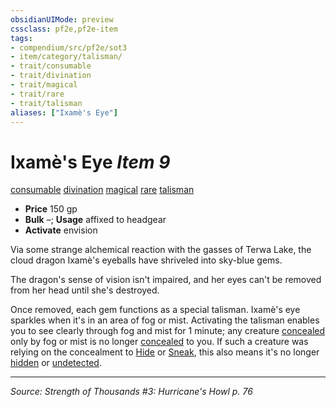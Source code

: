 ```yaml
---
obsidianUIMode: preview
cssclass: pf2e,pf2e-item
tags:
- compendium/src/pf2e/sot3
- item/category/talisman/
- trait/consumable
- trait/divination
- trait/magical
- trait/rare
- trait/talisman
aliases: ["Ixamè's Eye"]
---
```

# Ixamè's Eye *Item 9*  
[consumable](rules/traits/consumable.md "Consumable Item Trait")  [divination](rules/traits/divination.md "Divination School Trait")  [magical](rules/traits/magical.md "Magical Item Trait")  [rare](rules/traits/rare.md "Rare Rarity Trait")  [talisman](rules/traits/talisman.md "Talisman Item Trait")  

- **Price** 150 gp
- **Bulk** –; **Usage** affixed to headgear
- **Activate** envision

Via some strange alchemical reaction with the gasses of Terwa Lake, the cloud dragon Ixamè's eyeballs have shriveled into sky-blue gems.

The dragon's sense of vision isn't impaired, and her eyes can't be removed from her head until she's destroyed.

Once removed, each gem functions as a special talisman. Ixamè's eye sparkles when it's in an area of fog or mist. Activating the talisman enables you to see clearly through fog and mist for 1 minute; any creature [concealed](rules/conditions.md#Concealed) only by fog or mist is no longer [concealed](rules/conditions.md#Concealed) to you. If such a creature was relying on the concealment to [Hide](rules/actions/hide.md) or [Sneak](rules/actions/sneak.md), this also means it's no longer [hidden](rules/conditions.md#Hidden) or [undetected](rules/conditions.md#Undetected).


---
*Source: Strength of Thousands #3: Hurricane's Howl p. 76*